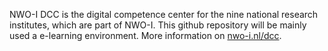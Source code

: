 NWO-I DCC is the digital competence center for the nine national research institutes, which are part of NWO-I. This github repository will be mainly used a e-learning environment. 
More information on [nwo-i.nl/dcc](https://www.nwo-i.nl/dcc).
